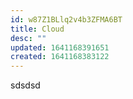 ```yaml
---
id: w87Z1BLlq2v4b3ZFMA6BT
title: Cloud
desc: ""
updated: 1641168391651
created: 1641168383122
---
```


sdsdsd
